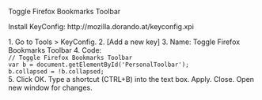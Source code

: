 <p>Toggle Firefox Bookmarks Toolbar</p>
<p>Install KeyConfig: http://mozilla.dorando.at/keyconfig.xpi</p>

<p>
1. Go to Tools > KeyConfig.
2. [Add a new key]
3. Name: Toggle Firefox Bookmarks Toolbar
4. Code:
<code name="javascript">
// Toggle Firefox Bookmarks Toolbar
var b = document.getElementById('PersonalToolbar');
b.collapsed = !b.collapsed;
</code>
5. Click OK. Type a shortcut (CTRL+B) into the text box. Apply. Close. Open new window for changes.
</p>